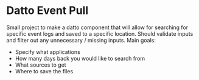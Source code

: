 <h1>Datto Event Pull</h1>

<p>
Small project to make a datto component that will allow for searching for specific event logs and saved to a specific location.
Should validate inputs and filter out any unnecessary / missing inputs.
Main goals:
  <ul>
    <li>Specify what applications</li>
    <li>How many days back you would like to search from</li>
    <li>What sources to get</li>
    <li>Where to save the files</li>
  </ul>
</p>
